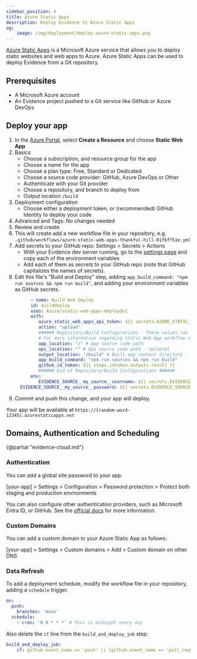 ```yaml
---
sidebar_position: 4
title: Azure Static Apps
description: Deploy Evidence to Azure Static Apps
og:
    image: /img/deployment/deploy-azure-static-apps.png
---
```


[Azure Static Apps](https://learn.microsoft.com/en-us/azure/static-web-apps/) is a Microsoft Azure service that allows you to deploy static websites and web apps to Azure. Azure Static Apps can be used to deploy Evidence from a Git repository.

## Prerequisites

- A Microsoft Azure account
- An Evidence project pushed to a Git service like GitHub or Azure DevOps

## Deploy your app

1. In the [Azure Portal](https://portal.azure.com/), select **Create a Resource** and choose **Static Web App**
1. Basics
   - Choose a subscription, and resource group for the app
   - Choose a name for the app
   - Choose a plan type: Free, Standard or Dedicated
   - Choose a source code provider: GitHub, Azure DevOps or Other
   - Authenticate with your Git provider
   - Choose a repository, and branch to deploy from
   - Output location `/build`
1. Deployment configuration
   - Choose either a deployment token, or (recommended) GitHub Identity to deploy your code
1. Advanced and Tags: No changes needed
1. Review and create
1. This will create add a new workflow file in your repository, e.g. `.github/workflows/azure-static-web-apps-thankful-hill-01fbff51e.yml`
1. Add secrets to your GitHub repo: Settings > Secrets > Actions
   - With your Evidence dev server running, go to the [settings page](http://localhost:3000/settings#deploy) and copy each of the environment variables
   - Add each of them as secrets to your GitHub repo (note that GitHub capitalizes the names of secrets).
1. Edit this file's "Build and Deploy" step, adding `app_build_command: "npm run sources && npm run build"`, and adding your environment variables as GitHub secrets.
      ```yaml
            - name: Build And Deploy
            id: builddeploy
            uses: Azure/static-web-apps-deploy@v1
            with:
               azure_static_web_apps_api_token: ${{ secrets.AZURE_STATIC_WEB_APPS_API_TOKEN_THANKFUL_HILL_01FBFF51E }}
               action: "upload"
               ###### Repository/Build Configurations - These values can be configured to match your app requirements. ######
               # For more information regarding Static Web App workflow configurations, please visit: https://aka.ms/swaworkflowconfig
               app_location: "/" # App source code path
               api_location: "" # Api source code path - optional
               output_location: "/build" # Built app content directory - optional
               app_build_command: "npm run sources && npm run build"
               github_id_token: ${{ steps.idtoken.outputs.result }}
               ###### End of Repository/Build Configurations ######
            env:
               EVIDENCE_SOURCE__my_source__username: ${{ secrets.EVIDENCE_SOURCE__MY_SOURCE__USERNAME }}
        EVIDENCE_SOURCE__my_source__password: ${{ secrets.EVIDENCE_SOURCE__MY_SOURCE__PASSWORD }}
      ```
1. Commit and push this change, and your app will deploy.

Your app will be available at `https://[random-word-12345].azurestaticapps.net`

## Domains, Authentication and Scheduling

{@partial "evidence-cloud.md"}

### Authentication

You can add a global site password to your app: 

[your-app] > Settings > Configuration > Password protection > Protect both staging and production environments

You can also configure other authentication providers, such as Microsoft Entra ID, or GitHub. See the [official docs](https://learn.microsoft.com/en-us/azure/static-web-apps/authentication-authorization#set-up-sign-in) for more information.

### Custom Domains

You can add a custom domain to your Azure Static App as follows:

[your-app] > Settings > Custom domains > Add > Custom domain on other DNS

### Data Refresh

To add a deployment schedule, modify the workflow file in your repository, adding a `schedule` trigger.

```yaml
on:
  push:
    branches: 'main'
  schedule:
    - cron: '0 0 * * *' # This is midnight every day
```

Also delete the `if` line from the `build_and_deploy_job` step:

```yaml
build_and_deploy_job:
    if: github.event_name == 'push' || (github.event_name == 'pull_request' && github.event.action != 'closed') # delete this line
```
